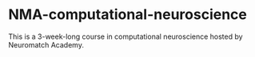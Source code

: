 # NMA-computational-neuroscience
This is a 3-week-long course in computational neuroscience hosted by Neuromatch Academy.
